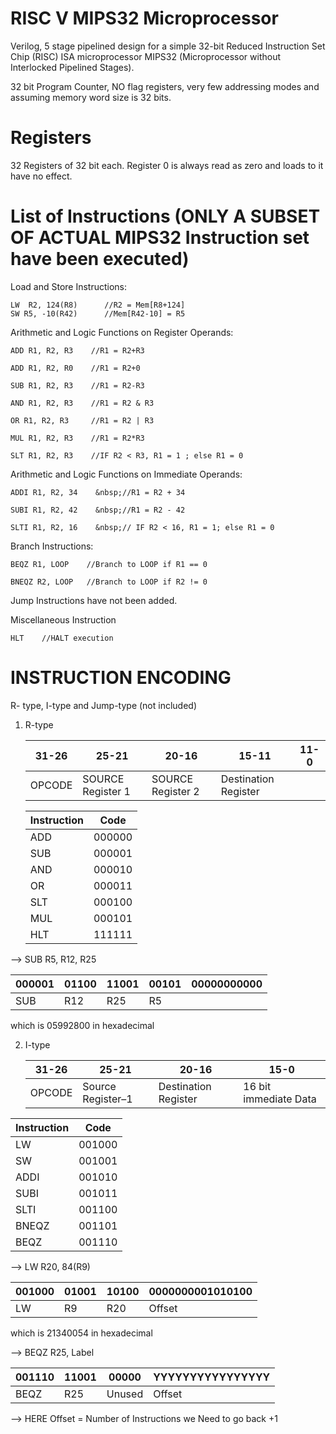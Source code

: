 # RISC V MIPS32 Microprocessor

Verilog, 5 stage pipelined design for a simple 32-bit Reduced Instruction Set Chip (RISC) ISA microprocessor MIPS32 (Microprocessor without Interlocked Pipelined Stages). 

32 bit Program Counter, NO flag registers, very few addressing modes and assuming memory word size is 32 bits.


# Registers

32 Registers of 32 bit each. Register 0 is always read as zero and loads to it have no effect.

# List of Instructions (ONLY A SUBSET OF ACTUAL MIPS32 Instruction set have been executed)

Load and Store Instructions:

	LW  R2, 124(R8)      //R2 = Mem[R8+124]
	SW R5, -10(R42)      //Mem[R42-10] = R5


Arithmetic and Logic Functions on Register Operands: 

	ADD R1, R2, R3    //R1 = R2+R3

	ADD R1, R2, R0    //R1 = R2+0

	SUB R1, R2, R3    //R1 = R2-R3

	AND R1, R2, R3    //R1 = R2 & R3

	OR R1, R2, R3     //R1 = R2 | R3

	MUL R1, R2, R3    //R1 = R2*R3

	SLT R1, R2, R3    //IF R2 < R3, R1 = 1 ; else R1 = 0

	
Arithmetic and Logic Functions on Immediate Operands: 

	ADDI R1, R2, 34    &nbsp;//R1 = R2 + 34

	SUBI R1, R2, 42    &nbsp;//R1 = R2 - 42

	SLTI R1, R2, 16    &nbsp;// IF R2 < 16, R1 = 1; else R1 = 0


Branch Instructions:

	BEQZ R1, LOOP    //Branch to LOOP if R1 == 0

	BNEQZ R2, LOOP   //Branch to LOOP if R2 != 0

Jump Instructions have not been added.

Miscellaneous Instruction
	
	HLT    //HALT execution


# INSTRUCTION ENCODING


R- type, I-type and Jump-type (not included)


1. R-type
		
	|31-26 | 25-21 |20-16 |	15-11 |	11-0|
	| --- | --- | --- | --- | --- |
	|OPCODE| SOURCE Register 1| SOURCE Register 2| Destination Register | <empty>|                         
	
	
	| Instruction | Code|
	| --- |---|
	| ADD | 000000 |  
	| SUB | 000001 |
	| AND | 000010 | 
	| OR | 000011 |
	| SLT | 000100 |
	| MUL | 000101 |
	| HLT | 111111 |
  
--> SUB R5, R12, R25
		
|000001|01100|11001|00101|00000000000|
|---|---|---|---|---|
|SUB|R12|R25|R5|<empty>|
		
which is 05992800 in hexadecimal
		
	
2. I-type
	
	|31-26|	25-21| 20-16| 15-0|
	|---|---|---|---|
	|OPCODE| Source Register–1| Destination Register| 16 bit immediate Data|

|Instruction|Code|
|---|---|
|LW|001000|
|SW|001001|
|ADDI|001010|
|SUBI|001011|
|SLTI|001100|
|BNEQZ|	001101|
|BEQZ|	001110|

--> LW R20, 84(R9)
	
|001000	|01001	|10100	|0000000001010100|
|---|---|---|---|
|LW	|R9	|R20	|Offset|
		
which is 21340054 in hexadecimal
		
--> BEQZ R25, Label

|001110|11001|00000|YYYYYYYYYYYYYYYY|
|---|---|---|---|
|BEQZ|R25|Unused|Offset|
		
--> HERE Offset = Number of Instructions we Need to go back +1
		

